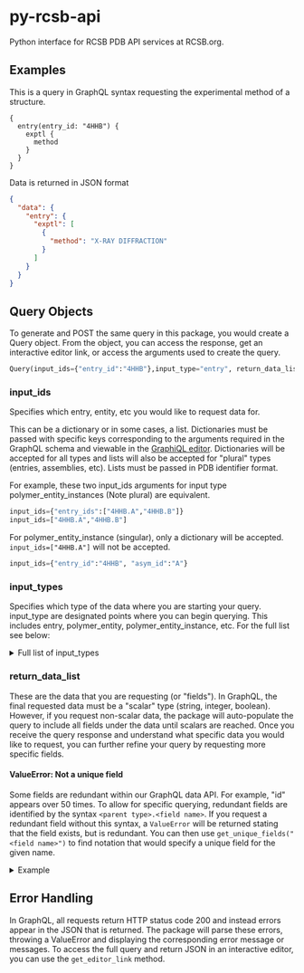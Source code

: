 # py-rcsb-api
Python interface for RCSB PDB API services at RCSB.org.

## Examples
<!-- Jupyter Notebook 1--> 
<!-- Jupyter Notebook 2--> 

This is a query in GraphQL syntax requesting the experimental method of a structure.
```
{
  entry(entry_id: "4HHB") {
    exptl {
      method
    }
  }
}

```
Data is returned in JSON format
```json
{
  "data": {
    "entry": {
      "exptl": [
        {
          "method": "X-RAY DIFFRACTION"
        }
      ]
    }
  }
}
```

## Query Objects
To generate and POST the same query in this package, you would create a Query object. From the object, you can access the response, get an interactive editor link, or access the arguments used to create the query.
```python
Query(input_ids={"entry_id":"4HHB"},input_type="entry", return_data_list=["Exptl.method"])
```

### input_ids

Specifies which entry, entity, etc you would like to request data for.

This can be a dictionary or in some cases, a list. Dictionaries must be passed with specific keys corresponding to the arguments required in the GraphQL schema and viewable in the [GraphiQL editor](https://data.rcsb.org/graphql/index.html). <!--#TODO: You can also check what keys are required for a given type by running `get_input_keys(type name)`.--> Dictionaries will be accepted for all types and lists will also be accepted for "plural" types (entries, assemblies, etc). Lists must be passed in PDB identifier format. 

For example, these two input_ids arguments for input type polymer_entity_instances (Note plural) are equivalent.

```python
input_ids={"entry_ids":["4HHB.A","4HHB.B"]}
input_ids=["4HHB.A","4HHB.B"]
```

For polymer_entity_instance (singular), only a dictionary will be accepted. `input_ids=["4HHB.A"]` will not be accepted.

```python
input_ids={"entry_id":"4HHB", "asym_id":"A"}
```

### input_types
Specifies which type of the data where you are starting your query. input_type are designated points where you can begin querying. This includes entry, polymer_entity, polymer_entity_instance, etc. For the full list see below:  

<details>
  <summary>Full list of input_types</summary>

- entry
- entries
- assemblies
- polymer_entity
- branched_entity
- nonpolymer_entity
- polymer_entity_instance
- nonpolymer_entity_instance
- branched_entity_instance
- polymer_entities
- nonpolymer_entities
- branched_entities
- polymer_entity_instances
- nonpolymer_entity_instances
- branched_entity_instances
- assembly
- interface
- interfaces
- chem_comps
- uniprot
- pubmed
- chem_comp
- entry_groups
- entry_group
- polymer_entity_group
- polymer_entity_groups
- group_provenance

</details>

### return_data_list
These are the data that you are requesting (or "fields"). In GraphQL, the final requested data must be a "scalar" type (string, integer, boolean). However, if you request non-scalar data, the package will auto-populate the query to include all fields under the data until scalars are reached. Once you receive the query response and understand what specific data you would like to request, you can further refine your query by requesting more specific fields.

#### ValueError: Not a unique field
Some fields are redundant within our GraphQL data API. For example, "id" appears over 50 times. To allow for specific querying, redundant fields are identified by the syntax `<parent type>.<field name>`. If you request a redundant field without this syntax, a `ValueError` will be returned stating that the field exists, but is redundant. You can then use `get_unique_fields("<field name>")` to find notation that would specify a unique field for the given name.

<details>
  <summary>Example</summary>

```python
# querying a redundant field
Query(input_ids={"entry_id":"4HHB"},input_type="entry", return_data_list=["id"])
```
```
> ValueError: Not a unique field, must specify further. To find valid fields with this name, run: get_unique_fields(id)
```

```python
# Run get_unique_field("<field name>")
print(get_unique_fields("id"))
```

```
> ['PdbxStructSpecialSymmetry.id',
> 'ChemComp.id',
> 'RcsbBirdCitation.id',
> ...
> 'RcsbUniprotKeyword.id',
> 'RcsbPolymerInstanceAnnotationAnnotationLineage.id',
> 'RcsbPolymerStructConn.id']
```
</details>


## Error Handling
In GraphQL, all requests return HTTP status code 200 and instead errors appear in the JSON that is returned. The package will parse these errors, throwing a ValueError and displaying the corresponding error message or messages. To access the full query and return JSON in an interactive editor, you can use the `get_editor_link` method. 